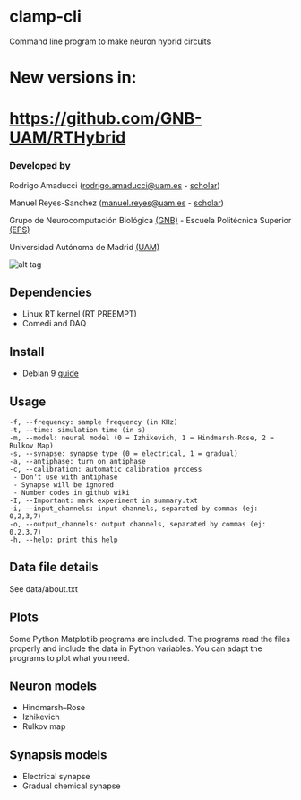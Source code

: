 # clamp-cli
Command line program to make neuron hybrid circuits

# New versions in:

# https://github.com/GNB-UAM/RTHybrid

### Developed by
Rodrigo Amaducci (rodrigo.amaducci@uam.es - [scholar](https://scholar.google.es/citations?user=Lq4ogOQAAAAJ))

Manuel Reyes-Sanchez (manuel.reyes@uam.es - [scholar](https://scholar.google.es/citations?user=JlKzj1cAAAAJ))

Grupo de Neurocomputación Biológica [(GNB)](http://arantxa.ii.uam.es/~gnb/) - Escuela Politécnica Superior [(EPS)](http://www.uam.es/ss/Satellite/EscuelaPolitecnica/es/home.htm)

Universidad Autónoma de Madrid [(UAM)](http://www.uam.es)

![alt tag](https://raw.githubusercontent.com/manurs/clamp-cli/master/img.png)

## Dependencies
- Linux RT kernel (RT PREEMPT)
- Comedi and DAQ

## Install
- Debian 9 [guide](https://github.com/manurs/clamp-cli/wiki/Install-on-Debian-9)

## Usage

```
-f, --frequency: sample frequency (in KHz)
-t, --time: simulation time (in s)
-m, --model: neural model (0 = Izhikevich, 1 = Hindmarsh-Rose, 2 = Rulkov Map)
-s, --synapse: synapse type (0 = electrical, 1 = gradual)
-a, --antiphase: turn on antiphase
-c, --calibration: automatic calibration process
 - Don't use with antiphase
 - Synapse will be ignored
 - Number codes in github wiki
-I, --Important: mark experiment in summary.txt
-i, --input_channels: input channels, separated by commas (ej: 0,2,3,7)
-o, --output_channels: output channels, separated by commas (ej: 0,2,3,7)
-h, --help: print this help
```


## Data file details
See data/about.txt

## Plots
Some Python Matplotlib programs are included. The programs read the files properly and include the data in Python variables. You can adapt the programs to plot what you need. 

## Neuron models
- Hindmarsh–Rose
- Izhikevich
- Rulkov map

## Synapsis models
- Electrical synapse
- Gradual chemical synapse
